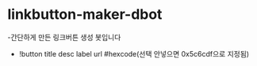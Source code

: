 # linkbutton-maker-dbot

-간단하게 만든 링크버튼 생성 봇입니다
- !button title desc label url #hexcode(선택 안넣으면 0x5c6cdf으로 지정됨)
